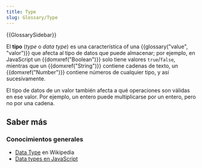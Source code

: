 ```yaml
---
title: Type
slug: Glossary/Type
---
```


{{GlossarySidebar}}

El **tipo** (_type_ o _data type_) es una característica of una {{glossary("value", "valor")}} que afecta al tipo de datos que puede almacenar; por ejemplo, en JavaScript un {{domxref("Boolean")}} solo tiene valores `true`/`false`, mientras que un {{domxref("String")}} contiene cadenas de texto, un {{domxref("Number")}} contiene números de cualquier tipo, y así sucesivamente.

El tipo de datos de un valor también afecta a qué operaciones son válidas en ese valor. Por ejemplo, un entero puede multiplicarse por un entero, pero no por una cadena.

## Saber más

### Conocimientos generales

- [Data Type](https://es.wikipedia.org/wiki/Tipo_de_dato) en Wikipedia
- [Data types en JavaScript](/es/docs/Web/JavaScript/Data_structures)
